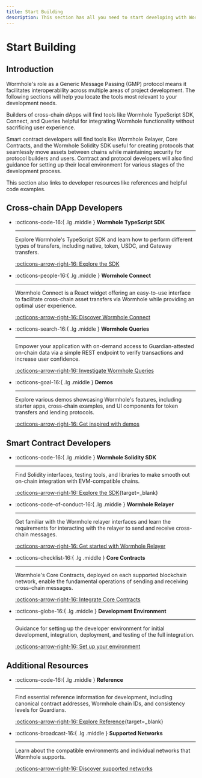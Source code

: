 ```yaml
---
title: Start Building
description: This section has all you need to start developing with Wormhole, including a guide to supported networks, tool sets, and code examples.
---
```


# Start Building

## Introduction

Wormhole's role as a Generic Message Passing (GMP) protocol means it facilitates interoperability across multiple areas of project development. The following sections will help you locate the tools most relevant to your development needs. 

Builders of cross-chain dApps will find tools like Wormhole TypeScript SDK, Connect, and Queries helpful for integrating Wormhole functionality without sacrificing user experience. 

Smart contract developers will find tools like Wormhole Relayer, Core Contracts, and the Wormhole Solidity SDK useful for creating protocols that seamlessly move assets between chains while maintaining security for protocol builders and users. Contract and protocol developers will also find guidance for setting up their local environment for various stages of the development process. 

This section also links to developer resources like references and helpful code examples. 

## Cross-chain DApp Developers

<div class="grid cards" markdown>

-   :octicons-code-16:{ .lg .middle } **Wormhole TypeScript SDK**

    ---

    Explore Wormhole's TypeScript SDK and learn how to perform different types of transfers, including native, token, USDC, and Gateway transfers.

    [:octicons-arrow-right-16: Explore the SDK](/build/applications/wormhole-sdk/)

-   :octicons-people-16:{ .lg .middle } **Wormhole Connect**

    ---

    Wormhole Connect is a React widget offering an easy-to-use interface to facilitate cross-chain asset transfers via Wormhole while providing an optimal user experience.

    [:octicons-arrow-right-16: Discover Wormhole Connect](/build/applications/connect/)

-   :octicons-search-16:{ .lg .middle } **Wormhole Queries**

    ---

    Empower your application with on-demand access to Guardian-attested on-chain data via a simple REST endpoint to verify transactions and increase user confidence.

    [:octicons-arrow-right-16: Investigate Wormhole Queries](/build/application/queries/)

-   :octicons-goal-16:{ .lg .middle } **Demos**

    ---

    Explore various demos showcasing Wormhole's features, including starter apps, cross-chain examples, and UI components for token transfers and lending protocols.

    [:octicons-arrow-right-16: Get inspired with demos](/build/start-building/demos/)

</div>

## Smart Contract Developers

<div class="grid cards" markdown>

-   :octicons-code-16:{ .lg .middle } **Wormhole Solidity SDK**

    ---

    Find Solidity interfaces, testing tools, and libraries to make smooth out on-chain integration with EVM-compatible chains.

    [:octicons-arrow-right-16: Explore the SDK](https://github.com/wormhole-foundation/wormhole-solidity-sdk){target=\_blank}

-   :octicons-code-of-conduct-16:{ .lg .middle } **Wormhole Relayer**

    ---

    Get familiar with the Wormhole relayer interfaces and learn the requirements for interacting with the relayer to send and receive cross-chain messages.

    [:octicons-arrow-right-16: Get started with Wormhole Relayer](/build/contract-integrations/wormhole-relayers/)

-   :octicons-checklist-16:{ .lg .middle } **Core Contracts**

    ---

    Wormhole's Core Contracts, deployed on each supported blockchain network, enable the fundamental operations of sending and receiving cross-chain messages.

    [:octicons-arrow-right-16: Integrate Core Contracts](/build/contract-integrations/core-contracts/)

-   :octicons-globe-16:{ .lg .middle } **Development Environment**

    ---

    Guidance for setting up the developer environment for initial development, integration, deployment, and testing of the full integration.

    [:octicons-arrow-right-16: Set up your environment](/build/contract-integrations/dev-env/)

</div>

## Additional Resources

<div class="grid cards" markdown>

-   :octicons-code-16:{ .lg .middle } **Reference**

    ---

    Find essential reference information for development, including canonical contract addresses, Wormhole chain IDs, and consistency levels for Guardians.

    [:octicons-arrow-right-16: Explore Reference](/build/reference/){target=\_blank}

-   :octicons-broadcast-16:{ .lg .middle } **Supported Networks**

    ---

    Learn about the compatible environments and individual networks that Wormhole supports.

    [:octicons-arrow-right-16: Discover supported networks](/build/start-building/supported-networks/)

</div>
